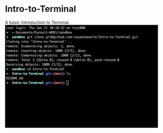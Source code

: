 # Intro-to-Terminal
A basic introduction to Terminal.
![Giph](https://github.com/teyannaearle/Intro-to-Terminal/blob/main/Assets/TesterGiphy.gif?raw=true)

